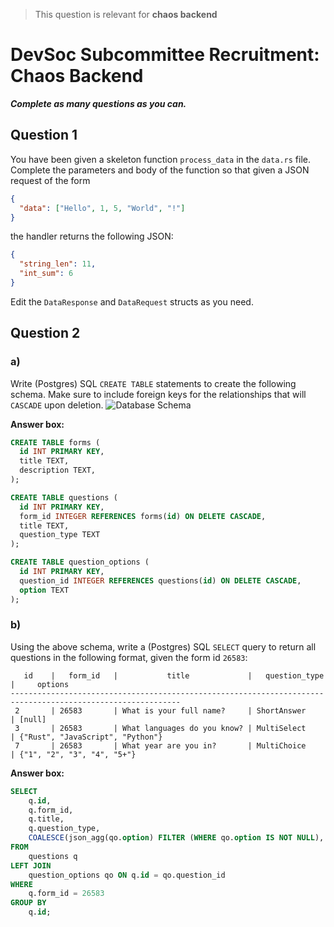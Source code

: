 > This question is relevant for **chaos backend**

# DevSoc Subcommittee Recruitment: Chaos Backend

**_Complete as many questions as you can._**

## Question 1

You have been given a skeleton function `process_data` in the `data.rs` file.
Complete the parameters and body of the function so that given a JSON request of the form

```json
{
  "data": ["Hello", 1, 5, "World", "!"]
}
```

the handler returns the following JSON:

```json
{
  "string_len": 11,
  "int_sum": 6
}
```

Edit the `DataResponse` and `DataRequest` structs as you need.

## Question 2

### a)

Write (Postgres) SQL `CREATE TABLE` statements to create the following schema.
Make sure to include foreign keys for the relationships that will `CASCADE` upon deletion.
![Database Schema](db_schema.png)

**Answer box:**

```sql
CREATE TABLE forms (
  id INT PRIMARY KEY,
  title TEXT,
  description TEXT,
);

CREATE TABLE questions (
  id INT PRIMARY KEY,
  form_id INTEGER REFERENCES forms(id) ON DELETE CASCADE,
  title TEXT,
  question_type TEXT
);

CREATE TABLE question_options (
  id INT PRIMARY KEY,
  question_id INTEGER REFERENCES questions(id) ON DELETE CASCADE,
  option TEXT
);
```

### b)

Using the above schema, write a (Postgres) SQL `SELECT` query to return all questions in the following format, given the form id `26583`:

```
   id    |   form_id   |           title             |   question_type   |     options
------------------------------------------------------------------------------------------------------------
 2       | 26583       | What is your full name?     | ShortAnswer       | [null]
 3       | 26583       | What languages do you know? | MultiSelect       | {"Rust", "JavaScript", "Python"}
 7       | 26583       | What year are you in?       | MultiChoice       | {"1", "2", "3", "4", "5+"}
```

**Answer box:**

```sql
SELECT
    q.id,
    q.form_id,
    q.title,
    q.question_type,
    COALESCE(json_agg(qo.option) FILTER (WHERE qo.option IS NOT NULL), '[null]') AS options
FROM
    questions q
LEFT JOIN
    question_options qo ON q.id = qo.question_id
WHERE
    q.form_id = 26583
GROUP BY
    q.id;
```

